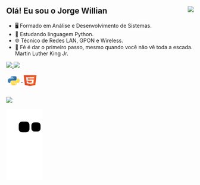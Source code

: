 ## Olá! Eu sou o Jorge Willian<img align="right" src="https://profile-counter.glitch.me/{jw-oliveira}/count.svg" />
- 🖥 Formado em Análise e Desenvolvimento de Sistemas.
- 🐍 Estudando linguagem Python.
- 🌐 Técnico de Redes LAN, GPON e Wireless.
- 🙏 Fé é dar o primeiro passo, mesmo quando você não vê toda a escada. Martin Luther King Jr.
<div align="left">
  <a href="https://github.com/jw-oliveira">
  <img height="150em" src="https://github-readme-stats.vercel.app/api?username=jw-oliveira&show_icons=true&theme=github_dark&include_all_commits=True&count_private=True&hide_border=True&locale=pt-br"/>
  <img height="150em" src="https://github-readme-stats.vercel.app/api/top-langs/?username=jw-oliveira&hide_border=True&layout=compact&langs_count=7&theme=github_dark&locale=pt-br"/>
</div>
<div style="display: inline_block"><br>
  <img align="center" alt="Python" height="30" width="40" src="https://raw.githubusercontent.com/devicons/devicon/master/icons/python/python-original.svg">
  <img align="center" alt="HTML" height="30" width="40" src="https://raw.githubusercontent.com/devicons/devicon/master/icons/html5/html5-original.svg">
</div>

##
  
<div> 
  <a href="https://www.linkedin.com/in/jw-oliveira/" target="_blank"><img src="https://img.shields.io/badge/-LinkedIn-%230077B5?style=for-the-badge&logo=linkedin&logoColor=white" target="_blank"></a>
</div>
  
![snake gif](https://github.com/jw-oliveira/jw-oliveira/blob/output/github-contribution-grid-snake.svg)

